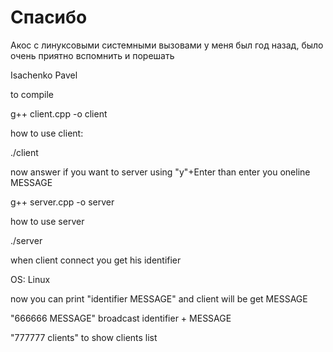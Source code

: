 # Спасибо
Акос с линуксовыми системными вызовами у меня был год назад, было очень приятно вспомнить и порешать 

Isachenko Pavel

to compile 

g++ client.cpp -o client

how to use client:

./client

now answer if you want to server using "y"+Enter than enter you oneline MESSAGE

g++ server.cpp -o server 

how to use server

./server

when client connect you get his identifier

OS: Linux

now you can print "identifier MESSAGE" and client will be get MESSAGE

"666666 MESSAGE" broadcast identifier + MESSAGE

"777777 clients" to show clients list 

